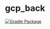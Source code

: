 # gcp_back
[![Gradle Package](https://github.com/amycandoit/gcp_back/actions/workflows/ci.yml/badge.svg)](https://github.com/amycandoit/gcp_back/actions/workflows/ci.yml)
